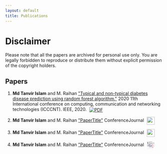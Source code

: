 ```yaml
---
layout: default
title: Publications
---
```


# Disclaimer
Please note that all the papers are archived for personal use only. You are legally forbidden to reproduce or distribute them without explicit permission of the copyright holders.


## Papers
1. <strong>Md Tanvir Islam</strong> and M. Raihan <a href="https://ieeexplore.ieee.org/abstract/document/9225430" target="_blank">"Typical and non-typical diabetes disease prediction using random forest algorithm."</a> 2020 11th International conference on computing, communication and networking technologies (ICCCNT). IEEE, 2020.
   <a href="/assets/papers/TOPIK.pdf" target="_blank"><img src="https://upload.wikimedia.org/wikipedia/commons/8/87/PDF_file_icon.svg" alt="PDF" class="pdf-icon"></a>
   
2. <strong>Md Tanvir Islam</strong> and M. Raihan <a href="https://ieeexplore.ieee.org/abstract/document/9225430" target="_blank">"PaperTitle"</a> ConferenceJournal
   <a href="PDFurlLINK" target="_blank"><img src="https://www.vhv.rs/dpng/d/521-5217636_downloadable-pdf-button-png-hd-image-download-pdf.png" class="pdf-icon"></a>

3. <strong>Md Tanvir Islam</strong> and M. Raihan <a href="https://ieeexplore.ieee.org/abstract/document/9225430" target="_blank">"PaperTitle"</a> ConferenceJournal
   <a href="PDFurlLINK" target="_blank"><img src="https://www.vhv.rs/dpng/d/420-4201052_download-pdf-button-png-transparent-png-pdf-download.png" class="pdf-icon"></a>

4. <strong>Md Tanvir Islam</strong> and M. Raihan <a href="https://ieeexplore.ieee.org/abstract/document/9225430" target="_blank">"PaperTitle"</a> ConferenceJournal
   <a href="PDFurlLINK" target="_blank"><img src="https://github.com/tanvirnwu/tanvirnwu.github.io/blob/3081c19f7ba3ab118f117c229dea53775b789442/assets/papers/TOPIK.pdf" class="pdf-icon"></a>



<!-- Add more publications as needed -->

<style>
  .pdf-icon {
    width: 25px;
    height: 25px;
    vertical-align: middle;
    margin-left: 5px;
  }
</style>
